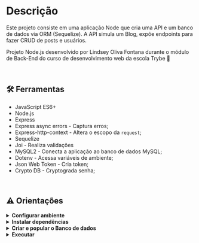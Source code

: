 # Descrição
Este projeto consiste em uma aplicação Node que cria uma API e um banco de dados via ORM (Sequelize). A API simula um Blog, expõe endpoints para fazer CRUD de posts e usuários.
<br />

Projeto Node.js desenvolvido por Lindsey Oliva Fontana durante o módulo de Back-End do curso de desenvolvimento web da escola Trybe 🚀

<br />

## 🛠 Ferramentas
* JavaScript ES6+
* Node.js
* Express
* Express async errors - Captura erros;
* Express-http-context - Altera o escopo da `request`;
* Sequelize
* Joi - Realiza validações
* MySQL2 - Conecta a aplicação ao banco de dados MySQL;
* Dotenv - Acessa variáveis de ambiente;
* Json Web Token - Cria token;
* Crypto DB - Cryptograda senha;
<br />

## ⚠️ Orientações
<details>
<summary><strong>Configurar ambiente</strong></summary>

* Instale o MySQL,
* Instale o Insomnia
 
<br />
</details>

<details>
<summary><strong>Instalar dependências</strong></summary>

* `npm install`
 
<br />
</details>

<details>
<summary><strong>Criar e popular o Banco de dados </strong></summary>
 <br /> 

  * `npx sequelize-cli db:create`
  * `npx sequelize-cli sequelize-cli db:migrate`
  * `npx sequelize-cli db:seed:all`

<br />
</details>

<details>
 <br />
 <summary><strong> Executar</strong></summary>

  * `npm start`

</details>
